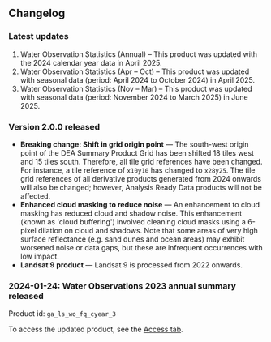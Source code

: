 ## Changelog

### Latest updates

1. Water Observation Statistics (Annual) – This product was updated with the 2024 calendar year data in April 2025. 
2. Water Observation Statistics (Apr – Oct) – This product was updated with seasonal data (period: April 2024 to October 2024) in April 2025. 
3. Water Observation Statistics (Nov – Mar) – This product was updated with seasonal data (period: November 2024 to March 2025) in June 2025.

### Version 2.0.0 released

* **Breaking change: Shift in grid origin point** &mdash; The south-west origin point of the DEA Summary Product Grid has been shifted 18 tiles west and 15 tiles south. Therefore, all tile grid references have been changed. For instance, a tile reference of `x10y10` has changed to `x28y25`. The tile grid references of all derivative products generated from 2024 onwards will also be changed; however, Analysis Ready Data products will not be affected.
* **Enhanced cloud masking to reduce noise** &mdash; An enhancement to cloud masking has reduced cloud and shadow noise. This enhancement (known as 'cloud buffering') involved cleaning cloud masks using a 6-pixel dilation on cloud and shadows. Note that some areas of very high surface reflectance (e.g. sand dunes and ocean areas) may exhibit worsened noise or data gaps, but these are infrequent occurrences with low impact.
* **Landsat 9 product** &mdash; Landsat 9 is processed from 2022 onwards.

### 2024-01-24: Water Observations 2023 annual summary released

Product id: `ga_ls_wo_fq_cyear_3`

To access the updated product, see the [Access tab](./?tab=access).

